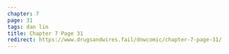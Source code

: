 ```yaml
---
chapter: 7
page: 31
tags: dan lin
title: Chapter 7 Page 31
redirect: https://www.drugsandwires.fail/dnwcomic/chapter-7-page-31/
---
```

